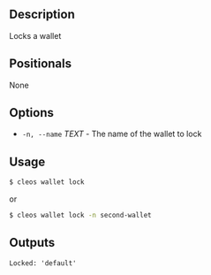## Description

Locks a wallet

## Positionals
None

## Options
- `-n, --name` _TEXT_ - The name of the wallet to lock
## Usage


```sh
$ cleos wallet lock
```
or
```sh
$ cleos wallet lock -n second-wallet
```

## Outputs

```console
Locked: 'default'
```
